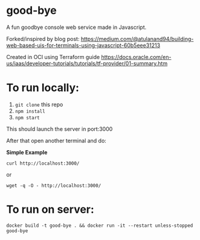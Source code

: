 # good-bye

A fun goodbye console web service made in Javascript.

Forked/inspired by blog post: https://medium.com/@atulanand94/building-web-based-uis-for-terminals-using-javascript-60b5eee31213

Created in OCI using Terraform guide https://docs.oracle.com/en-us/iaas/developer-tutorials/tutorials/tf-provider/01-summary.htm

# To run locally:

1. `git clone` this repo
2. `npm install`
3. `npm start`

This should launch the server in port:3000

After that open another terminal and do:

**Simple Example**

`curl http://localhost:3000/`

or

`wget -q -O - http://localhost:3000/`

# To run on server:
`docker build -t good-bye . && docker run -it --restart unless-stopped good-bye`